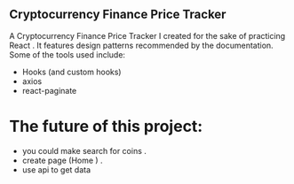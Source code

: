 ## Cryptocurrency Finance Price Tracker


A Cryptocurrency Finance Price Tracker I created for the sake of practicing React . It features design 
patterns recommended by the documentation. Some of the tools used include: <br />

* Hooks (and custom hooks)
* axios
* react-paginate


# The future of this project: <br />

* you could make search for coins . 
* create page (Home ) .
* use api to get data 

